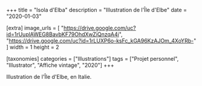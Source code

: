 +++
title = "Isola d'Elba"
description = "Illustration de l'Île d'Elbe"
date = "2020-01-03"

[extra]
image_urls = [
    "https://drive.google.com/uc?id=1rUuplAWEG8BavbKF79OhdXwZiQnzqA4i",
    "https://drive.google.com/uc?id=1rLUXP6o-ksFc_kGA96KzAJOm_4XoYRb-"
]
width = 1
height = 2

[taxonomies]
categories = ["Illustrations"]
tags = ["Projet personnel", "Illustrator", "Affiche vintage", "2020"]
+++

Illustration de l'Île d'Elbe, en Italie.